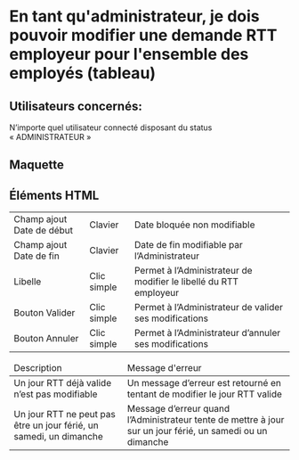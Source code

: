 # En tant qu'administrateur, je dois pouvoir modifier une demande RTT employeur pour l'ensemble des employés (tableau)

 ## Utilisateurs concernés:

N’importe quel utilisateur connecté disposant du status « ADMINISTRATEUR »

## Maquette



## Éléments HTML

<table>
<thead>
<tbody>
    <tr>
        <td>Champ ajout Date de début</td>
        <td>Clavier</td>
        <td>Date bloquée non modifiable</td>
    </tr>
    <tr>
        <td>Champ ajout Date de fin</td>
        <td>Clavier</td>
        <td>Date de fin modifiable par l’Administrateur</td>
    </tr>
    <tr>
        <td>Libelle</td>
        <td>Clic simple</td>
        <td>Permet à l’Administrateur de modifier le libellé du RTT employeur</td>
    </tr>
    <tr>
        <td>Bouton Valider</td>
        <td>Clic simple</td>
        <td>Permet à l’Administrateur de valider ses modifications</td>
    </tr>
    <tr>
        <td>Bouton Annuler</td>
        <td>Clic simple</td>
        <td>Permet à l’Administrateur d’annuler ses modifications</td>
    </tr>
</tbody>
</table>

<table>
<thead>
    <tr>
        <td>Description</td>
        <td>Message d'erreur</td>
    </tr>
</thead>
<tbody>
    <tr>
        <td>Un jour RTT déjà valide n’est pas modifiable</td>
        <td>Un message d’erreur est retourné en tentant de modifier le jour RTT valide</td>
    </tr>
    <tr>
        <td>Un jour RTT ne peut pas être un jour férié, un samedi, un dimanche</td>
        <td>Message d’erreur quand l’Administrateur tente de mettre à jour sur un jour férié, un samedi ou un dimanche</td>
    </tr>
</tbody>
</table>
